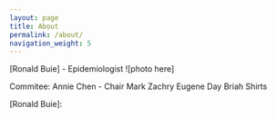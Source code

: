 ```yaml
---
layout: page
title: About
permalink: /about/
navigation_weight: 5
---
```


[Ronald Buie] - Epidemiologist
![photo here]

Commitee:
Annie Chen - Chair
Mark Zachry
Eugene Day
Briah Shirts

[Ronald Buie]: 